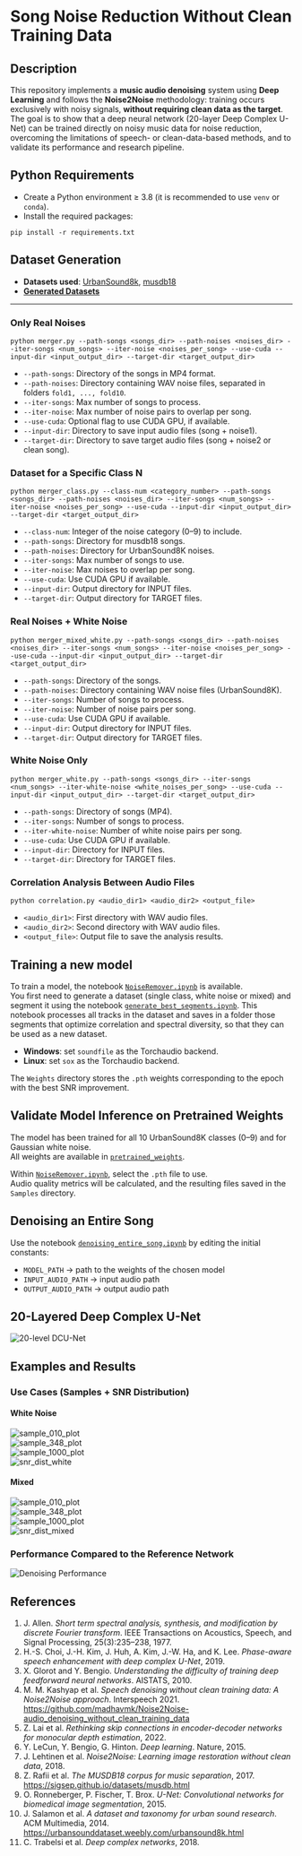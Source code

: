 
# Song Noise Reduction Without Clean Training Data

## Description

This repository implements a **music audio denoising** system using **Deep Learning** and follows the **Noise2Noise** methodology: training occurs exclusively with noisy signals, **without requiring clean data as the target**.  
The goal is to show that a deep neural network (20-layer Deep Complex U-Net) can be trained directly on noisy music data for noise reduction, overcoming the limitations of speech- or clean-data-based methods, and to validate its performance and research pipeline.

## Python Requirements

- Create a Python environment ≥ 3.8 (it is recommended to use `venv` or `conda`).
- Install the required packages:

```
pip install -r requirements.txt
```

## Dataset Generation

- **Datasets used**: [UrbanSound8k](https://urbansounddataset.weebly.com/urbansound8k.html), [musdb18](https://sigsep.github.io/datasets/musdb.html)
- **[Generated Datasets](LinkDatasetKaggle.md)**

---

### Only Real Noises

```
python merger.py --path-songs <songs_dir> --path-noises <noises_dir> --iter-songs <num_songs> --iter-noise <noises_per_song> --use-cuda --input-dir <input_output_dir> --target-dir <target_output_dir>
```

- `--path-songs`: Directory of the songs in MP4 format.
- `--path-noises`: Directory containing WAV noise files, separated in folders `fold1, ..., fold10`.
- `--iter-songs`: Max number of songs to process.
- `--iter-noise`: Max number of noise pairs to overlap per song.
- `--use-cuda`: Optional flag to use CUDA GPU, if available.
- `--input-dir`: Directory to save input audio files (song + noise1).
- `--target-dir`: Directory to save target audio files (song + noise2 or clean song).

### Dataset for a Specific Class N

```
python merger_class.py --class-num <category_number> --path-songs <songs_dir> --path-noises <noises_dir> --iter-songs <num_songs> --iter-noise <noises_per_song> --use-cuda --input-dir <input_output_dir> --target-dir <target_output_dir>
```

- `--class-num`: Integer of the noise category (0–9) to include.
- `--path-songs`: Directory for musdb18 songs.
- `--path-noises`: Directory for UrbanSound8K noises.
- `--iter-songs`: Max number of songs to use.
- `--iter-noise`: Max noises to overlap per song.
- `--use-cuda`: Use CUDA GPU if available.
- `--input-dir`: Output directory for INPUT files.
- `--target-dir`: Output directory for TARGET files.

### Real Noises + White Noise

```
python merger_mixed_white.py --path-songs <songs_dir> --path-noises <noises_dir> --iter-songs <num_songs> --iter-noise <noises_per_song> --use-cuda --input-dir <input_output_dir> --target-dir <target_output_dir>
```

- `--path-songs`: Directory of the songs.
- `--path-noises`: Directory containing WAV noise files (UrbanSound8K).
- `--iter-songs`: Number of songs to process.
- `--iter-noise`: Number of noise pairs per song.
- `--use-cuda`: Use CUDA GPU if available.
- `--input-dir`: Output directory for INPUT files.
- `--target-dir`: Output directory for TARGET files.

### White Noise Only

```
python merger_white.py --path-songs <songs_dir> --iter-songs <num_songs> --iter-white-noise <white_noises_per_song> --use-cuda --input-dir <input_output_dir> --target-dir <target_output_dir>
```

- `--path-songs`: Directory of songs (MP4).
- `--iter-songs`: Number of songs to process.
- `--iter-white-noise`: Number of white noise pairs per song.
- `--use-cuda`: Use CUDA GPU if available.
- `--input-dir`: Directory for INPUT files.
- `--target-dir`: Directory for TARGET files.

### Correlation Analysis Between Audio Files

```
python correlation.py <audio_dir1> <audio_dir2> <output_file>
```

- `<audio_dir1>`: First directory with WAV audio files.
- `<audio_dir2>`: Second directory with WAV audio files.
- `<output_file>`: Output file to save the analysis results.

## Training a new model

To train a model, the notebook [`NoiseRemover.ipynb`](NoiseRemover.ipynb) is available.  
You first need to generate a dataset (single class, white noise or mixed) and segment it using the notebook [`generate_best_segments.ipynb`](scripts/generate_best_segments.ipynb). This notebook processes all tracks in the dataset and saves in a folder those segments that optimize correlation and spectral diversity, so that they can be used as a new dataset.

- **Windows**: set `soundfile` as the Torchaudio backend.  
- **Linux**: set `sox` as the Torchaudio backend.  

The `Weights` directory stores the `.pth` weights corresponding to the epoch with the best SNR improvement.

## Validate Model Inference on Pretrained Weights

The model has been trained for all 10 UrbanSound8K classes (0–9) and for Gaussian white noise.  
All weights are available in [`pretrained_weights`](pretrained_weights).

Within [`NoiseRemover.ipynb`](NoiseRemover.ipynb), select the `.pth` file to use.  
Audio quality metrics will be calculated, and the resulting files saved in the `Samples` directory.

## Denoising an Entire Song

Use the notebook [`denoising_entire_song.ipynb`](scripts/denoising_entire_song.ipynb) by editing the initial constants:
- `MODEL_PATH` → path to the weights of the chosen model
- `INPUT_AUDIO_PATH` → input audio path
- `OUTPUT_AUDIO_PATH` → output audio path

## 20-Layered Deep Complex U-Net

![20-level DCU-Net](samples_e_valutazioni/dcunet20.bmp)

## Examples and Results

### Use Cases (Samples + SNR Distribution)

#### White Noise
![sample_010_plot](samples_e_valutazioni/white/sample_010_plot.png)  
![sample_348_plot](samples_e_valutazioni/white/sample_348_plot.png)  
![sample_1000_plot](samples_e_valutazioni/white/sample_1000_plot.png)  
![snr_dist_white](samples_e_valutazioni/white/snr_distributions.png)  

#### Mixed
![sample_010_plot](samples_e_valutazioni/mixed/sample_010_plot.png)  
![sample_348_plot](samples_e_valutazioni/mixed/sample_348_plot.png)  
![sample_1000_plot](samples_e_valutazioni/mixed/sample_1000_plot.png)  
![snr_dist_mixed](samples_e_valutazioni/mixed/snr_distributions.png)  

### Performance Compared to the Reference Network
![Denoising Performance](samples_e_valutazioni/DenoisingPerformance.bmp)

## References

1. J. Allen. *Short term spectral analysis, synthesis, and modification by discrete Fourier transform*. IEEE Transactions on Acoustics, Speech, and Signal Processing, 25(3):235–238, 1977.
2. H.-S. Choi, J.-H. Kim, J. Huh, A. Kim, J.-W. Ha, and K. Lee. *Phase-aware speech enhancement with deep complex U-Net*, 2019.
3. X. Glorot and Y. Bengio. *Understanding the difficulty of training deep feedforward neural networks*. AISTATS, 2010.
4. M. M. Kashyap et al. *Speech denoising without clean training data: A Noise2Noise approach*. Interspeech 2021. https://github.com/madhavmk/Noise2Noise-audio_denoising_without_clean_training_data
5. Z. Lai et al. *Rethinking skip connections in encoder-decoder networks for monocular depth estimation*, 2022.
6. Y. LeCun, Y. Bengio, G. Hinton. *Deep learning*. Nature, 2015.
7. J. Lehtinen et al. *Noise2Noise: Learning image restoration without clean data*, 2018.
8. Z. Rafii et al. *The MUSDB18 corpus for music separation*, 2017. https://sigsep.github.io/datasets/musdb.html
9. O. Ronneberger, P. Fischer, T. Brox. *U-Net: Convolutional networks for biomedical image segmentation*, 2015.
10. J. Salamon et al. *A dataset and taxonomy for urban sound research*. ACM Multimedia, 2014. https://urbansounddataset.weebly.com/urbansound8k.html
11. C. Trabelsi et al. *Deep complex networks*, 2018.

